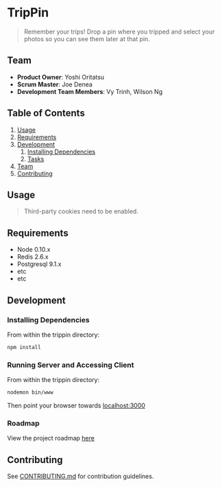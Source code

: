 # TripPin

> Remember your trips!
> Drop a pin where you tripped and select your photos so you can see them later at that pin.

## Team

  - __Product Owner__: Yoshi Oritatsu
  - __Scrum Master__: Joe Denea
  - __Development Team Members__: Vy Trinh, Wilson Ng

## Table of Contents

1. [Usage](#Usage)
1. [Requirements](#requirements)
1. [Development](#development)
    1. [Installing Dependencies](#installing-dependencies)
    1. [Tasks](#tasks)
1. [Team](#team)
1. [Contributing](#contributing)

## Usage

> Third-party cookies need to be enabled.

## Requirements

- Node 0.10.x
- Redis 2.6.x
- Postgresql 9.1.x
- etc
- etc

## Development

### Installing Dependencies

From within the trippin directory:

```sh
npm install
```

### Running Server and Accessing Client

From within the trippin directory:

```sh
nodemon bin/www
```

Then point your browser towards [localhost:3000](http://localhost:3000)


### Roadmap

View the project roadmap [here](LINK_TO_PROJECT_ISSUES)


## Contributing

See [CONTRIBUTING.md](CONTRIBUTING.md) for contribution guidelines.
